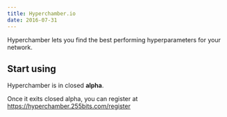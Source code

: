```yaml
---
title: Hyperchamber.io
date: 2016-07-31
---
```


Hyperchamber lets you find the best performing hyperparameters for your network.

## Start using


Hyperchamber is in closed **alpha**.


Once it exits closed alpha, you can register at https://hyperchamber.255bits.com/register
